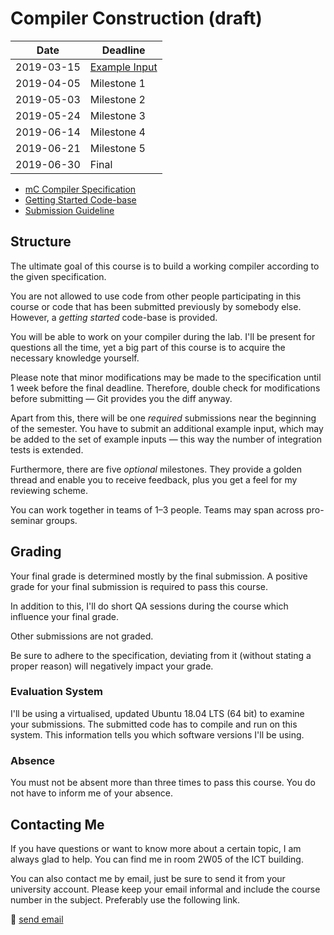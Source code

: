 # Compiler Construction (draft)

|    Date    |    Deadline     |
| ---------- | --------------- |
| 2019-03-15 | [Example Input] |
| 2019-04-05 | Milestone 1     |
| 2019-05-03 | Milestone 2     |
| 2019-05-24 | Milestone 3     |
| 2019-06-14 | Milestone 4     |
| 2019-06-21 | Milestone 5     |
| 2019-06-30 | Final           |

[Example Input]: example_input.md

- [mC Compiler Specification](specification.md)
- [Getting Started Code-base](https://git.uibk.ac.at/c7031162/mcc)
- [Submission Guideline](submission.md)

## Structure

The ultimate goal of this course is to build a working compiler according to the given specification.

You are not allowed to use code from other people participating in this course or code that has been submitted previously by somebody else.
However, a *getting started* code-base is provided.

You will be able to work on your compiler during the lab.
I'll be present for questions all the time, yet a big part of this course is to acquire the necessary knowledge yourself.

Please note that minor modifications may be made to the specification until 1 week before the final deadline.
Therefore, double check for modifications before submitting — Git provides you the diff anyway.

Apart from this, there will be one *required* submissions near the beginning of the semester.
You have to submit an additional example input, which may be added to the set of example inputs — this way the number of integration tests is extended.

Furthermore, there are five *optional* milestones.
They provide a golden thread and enable you to receive feedback, plus you get a feel for my reviewing scheme.

You can work together in teams of 1–3 people. Teams may span across pro-seminar groups.

## Grading

Your final grade is determined mostly by the final submission.
A positive grade for your final submission is required to pass this course.

In addition to this, I'll do short QA sessions during the course which influence your final grade.

Other submissions are not graded.

Be sure to adhere to the specification, deviating from it (without stating a proper reason) will negatively impact your grade.

### Evaluation System

I'll be using a virtualised, updated Ubuntu 18.04 LTS (64 bit) to examine your submissions.
The submitted code has to compile and run on this system.
This information tells you which software versions I'll be using.

### Absence

You must not be absent more than three times to pass this course.
You do not have to inform me of your absence.

## Contacting Me

If you have questions or want to know more about a certain topic, I am always glad to help.
You can find me in room 2W05 of the ICT building.

You can also contact me by email, just be sure to send it from your university account.
Please keep your email informal and include the course number in the subject.
Preferably use the following link.

📧 [send email](mailto:alexander.hirsch@uibk.ac.at?subject=703807%20-%20)
